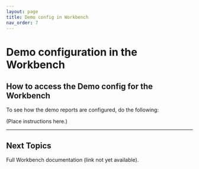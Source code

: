 ```yaml
---
layout: page
title: Demo config in Workbench
nav_order: 7
---
```

# Demo configuration in the Workbench

## How to access the Demo config for the Workbench

To see how the demo reports are configured, do the following:

(Place instructions here.)


-----

## Next Topics


Full Workbench documentation (link not yet available).
